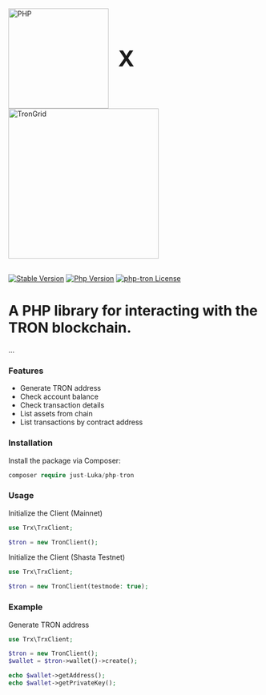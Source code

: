 <br>
<br>
<img src="https://just-luka.github.io/php.svg" width="200" style="vertical-align: middle;" alt="PHP">
<span style="font-size: 44px; font-weight: bold; margin: 0 15px; vertical-align: middle;">X</span>
<img src="https://just-luka.github.io/trongrid.png" width="300" style="vertical-align: middle;" alt="TronGrid">
<br>
<br>
<p>
  <a href="https://github.com/just-Luka/php-tron/releases"><img src="https://poser.pugx.org/just-Luka/php-tron/v/stable" alt="Stable Version"></a>
  <a href="https://www.php.net"><img src="https://img.shields.io/badge/php-%3E=8.2-8993be.svg?maxAge=2592000" alt="Php Version"></a>
  <a href="https://github.com/just-Luka/php-tron/blob/main/LICENSE"><img src="https://img.shields.io/github/license/just-Luka/php-tron.svg?maxAge=2592000" alt="php-tron License"></a>
</p>


# A PHP library for interacting with the TRON blockchain.

...

### Features
<ul>
    <li>Generate TRON address</li>
    <li>Check account balance</li>
    <li>Check transaction details</li>
    <li>List assets from chain</li>
    <li>List transactions by contract address</li>
</ul>

### Installation
Install the package via Composer:
``` php
composer require just-Luka/php-tron
```

### Usage

Initialize the Client (Mainnet)
``` php
use Trx\TrxClient;

$tron = new TronClient();
```

Initialize the Client (Shasta Testnet)
``` php
use Trx\TrxClient;

$tron = new TronClient(testmode: true);
```

### Example

Generate TRON address
``` php
use Trx\TrxClient;

$tron = new TronClient();
$wallet = $tron->wallet()->create();

echo $wallet->getAddress();
echo $wallet->getPrivateKey();
```
